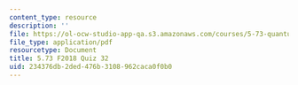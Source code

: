 ```yaml
---
content_type: resource
description: ''
file: https://ol-ocw-studio-app-qa.s3.amazonaws.com/courses/5-73-quantum-mechanics-i-fall-2018/234376db2ded476b3108962caca0f0b0_MIT5_73F18_quiz32.pdf
file_type: application/pdf
resourcetype: Document
title: 5.73 F2018 Quiz 32
uid: 234376db-2ded-476b-3108-962caca0f0b0
---
```

